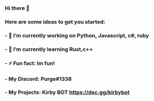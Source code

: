 ### Hi there 👋

### Here are some ideas to get you started:

### - 🔭 I’m currently working on Python, Javascript, c#, ruby
### - 🌱 I’m currently learning Rust,c++
### - ⚡ Fun fact: Im fun!
### - My Discord: Purge#1338
### - My Projects: Kirby BOT https://dsc.gg/kirbybot

